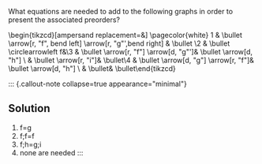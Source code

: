 
What equations are needed to add to the following graphs in order to present the 
associated preorders?

\begin{tikzcd}[ampersand replacement=\&] \pagecolor{white} 1 \& \bullet \arrow[r, "f", bend left] \arrow[r, "g"',bend right] \& \bullet                \\2 \& \bullet \circlearrowleft f\&\\3 \& \bullet \arrow[r, "f"] \arrow[d, "g"']\& \bullet \arrow[d, "h"] \\  \& \bullet \arrow[r, "i"]\& \bullet\\4 \& \bullet \arrow[d, "g"] \arrow[r, "f"]\& \bullet \arrow[d, "h"] \\  \& \bullet\& \bullet\end{tikzcd}

::: {.callout-note collapse=true appearance="minimal"}
## Solution
1. f=g
2. f;f=f
3. f;h=g;i
4. none are needed
:::